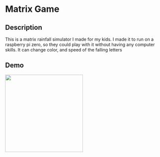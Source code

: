 # Matrix Game

## Description
This is a matrix rainfall simulator I made for my kids. I made it to run on a raspberry pi zero, so they could play with it without having any computer skills. It can change color, and speed of the falling letters


## Demo
<img src="assets/demo.gif " width="250" height="250"/>
